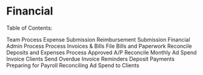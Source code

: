 <!-- TITLE: Financial -->
<!-- SUBTITLE: Internal Brolik financial processes -->

# Financial
Table of Contents:

Team Process
Expense Submission
Reimbursement Submission
Financial Admin Process
Process Invoices & Bills
File Bills and Paperwork
Reconcile Deposits and Expenses
Process Approved A/P
Reconcile Monthly Ad Spend
Invoice Clients
Send Overdue Invoice Reminders
Deposit Payments
Preparing for Payroll
Reconciling Ad Spend to Clients

